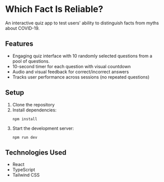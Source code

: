 # Which Fact Is Reliable?

An interactive quiz app to test users' ability to distinguish facts from myths about COVID-19.

## Features

- Engaging quiz interface with 10 randomly selected questions from a pool of questions.
- 10-second timer for each question with visual countdown
- Audio and visual feedback for correct/incorrect answers
- Tracks user performance across sessions (no repeated questions)

## Setup

1. Clone the repository
2. Install dependencies:
   ```
   npm install
   ```
3. Start the development server:
   ```
   npm run dev
   ```

## Technologies Used

- React
- TypeScript
- Tailwind CSS

